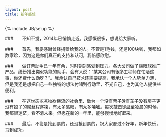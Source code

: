 ```yaml
---
layout: post
title: 新年感想
---
```


{% include JB/setup %}

###　　不知不觉，2014年已悄悄走近，我感慨很多，想说给大家听。


###　　首先，我要感谢曾经捐赠给我的人。不管是1毛钱，还是100块钱，我都如数家珍，因为这是你们真正的支持和认可，我倍感欣慰。


###　　做订票助手已一年有余，时时刻刻感受到压力。各大公司做了赚眼球推广产品，纷纷推出类似功能的助手，会有人说：“某某公司有很多工程师在忙活这事，你还费什么劲呀？”。我承认自己技术还需要提高，我承认一个人势单力薄，但是我还是想把自己一些独特的想法付诸到行动里，不光自己，也为其他人提供些便利。


###　　在这世态炎凉物欲横流的社会里，做为一个没有票子没有车子没有房子更没有娘子的屌丝程序猿，有太多感叹，有太多唏嘘。每次敲击键盘至凌晨的时候，我都很迷茫，看不清未来。但愿在新的一年里，能够慢慢地好起来。


###　　最后，不管是抢到票的，还没抢到票的，祝大家都过个好年，新年快乐，马到成功。